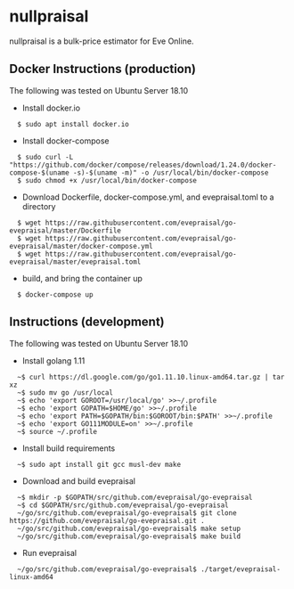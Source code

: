 # nullpraisal
nullpraisal is a bulk-price estimator for Eve Online.

## Docker Instructions (production)
The following was tested on Ubuntu Server 18.10
- Install docker.io
```
  $ sudo apt install docker.io
```
- Install docker-compose
```
  $ sudo curl -L "https://github.com/docker/compose/releases/download/1.24.0/docker-compose-$(uname -s)-$(uname -m)" -o /usr/local/bin/docker-compose
  $ sudo chmod +x /usr/local/bin/docker-compose
```
- Download Dockerfile, docker-compose.yml, and evepraisal.toml to a directory
```
  $ wget https://raw.githubusercontent.com/evepraisal/go-evepraisal/master/Dockerfile
  $ wget https://raw.githubusercontent.com/evepraisal/go-evepraisal/master/docker-compose.yml
  $ wget https://raw.githubusercontent.com/evepraisal/go-evepraisal/master/evepraisal.toml
```
- build, and bring the container up
```
  $ docker-compose up
```

## Instructions (development)
The following was tested on Ubuntu Server 18.10
- Install golang 1.11
```
  ~$ curl https://dl.google.com/go/go1.11.10.linux-amd64.tar.gz | tar xz
  ~$ sudo mv go /usr/local
  ~$ echo 'export GOROOT=/usr/local/go' >>~/.profile
  ~$ echo 'export GOPATH=$HOME/go' >>~/.profile
  ~$ echo 'export PATH=$GOPATH/bin:$GOROOT/bin:$PATH' >>~/.profile
  ~$ echo 'export GO111MODULE=on' >>~/.profile
  ~$ source ~/.profile
```
- Install build requirements
```
  ~$ sudo apt install git gcc musl-dev make
```
- Download and build evepraisal
```
  ~$ mkdir -p $GOPATH/src/github.com/evepraisal/go-evepraisal
  ~$ cd $GOPATH/src/github.com/evepraisal/go-evepraisal
  ~/go/src/github.com/evepraisal/go-evepraisal$ git clone https://github.com/evepraisal/go-evepraisal.git .
  ~/go/src/github.com/evepraisal/go-evepraisal$ make setup
  ~/go/src/github.com/evepraisal/go-evepraisal$ make build
```
- Run evepraisal
```
  ~/go/src/github.com/evepraisal/go-evepraisal$ ./target/evepraisal-linux-amd64
```
